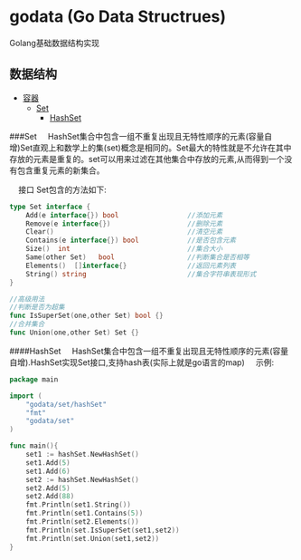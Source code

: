 # godata (Go Data Structrues)
Golang基础数据结构实现
## 数据结构

- [容器](#数据结构)
  - [Set](#set)
    - [HashSet](#hashSet)
 
###Set
&nbsp;&nbsp;&nbsp;&nbsp;HashSet集合中包含一组不重复出现且无特性顺序的元素(容量自增)Set直观上和数学上的集(set)概念是相同的。Set最大的特性就是不允许在其中存放的元素是重复的。set可以用来过滤在其他集合中存放的元素,从而得到一个没有包含重复元素的新集合。

&nbsp;&nbsp;&nbsp;&nbsp;接口 Set包含的方法如下:

```go
type Set interface {
	Add(e interface{}) bool                 //添加元素
	Remove(e interface{})                   //删除元素
	Clear()                                 //清空元素
	Contains(e interface{}) bool            //是否包含元素
	Size()  int                             //集合大小
	Same(other Set)   bool                  //判断集合是否相等
	Elements()  []interface{}               //返回元素列表
	String() string                         //集合字符串表现形式
}

//高级用法
//判断是否为超集
func IsSuperSet(one,other Set) bool {}
//合并集合
func Union(one,other Set) Set {}
```
####HashSet
&nbsp;&nbsp;&nbsp;&nbsp;HashSet集合中包含一组不重复出现且无特性顺序的元素(容量自增).HashSet实现Set接口,支持hash表(实际上就是go语言的map)
&nbsp;&nbsp;&nbsp;&nbsp;示例:
```go
package main

import (
	"godata/set/hashSet"
	"fmt"
	"godata/set"
)

func main(){
	set1 := hashSet.NewHashSet()
	set1.Add(5)
	set1.Add(6)
	set2 := hashSet.NewHashSet()
	set2.Add(5)
	set2.Add(88)
	fmt.Println(set1.String())
	fmt.Println(set1.Contains(5))
	fmt.Println(set2.Elements())
	fmt.Println(set.IsSuperSet(set1,set2))
	fmt.Println(set.Union(set1,set2))
}

```

